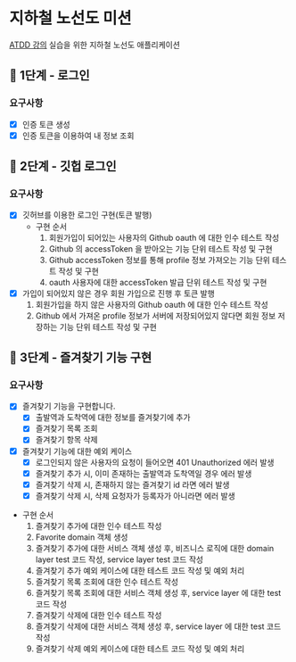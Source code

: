 # 지하철 노선도 미션
[ATDD 강의](https://edu.nextstep.camp/c/R89PYi5H) 실습을 위한 지하철 노선도 애플리케이션

## 🚀 1단계 - 로그인
### 요구사항
- [x] 인증 토큰 생성
- [x] 인증 토큰을 이용하여 내 정보 조회 
## 🚀 2단계 - 깃헙 로그인
### 요구사항
- [x] 깃허브를 이용한 로그인 구현(토큰 발행)
  - 구현 순서
    1. 회원가입이 되어있는 사용자의 Github oauth 에 대한 인수 테스트 작성
    2. Github 의 accessToken 을 받아오는 기능 단위 테스트 작성 및 구현
    3. Github accessToken 정보를 통해 profile 정보 가져오는 기능 단위 테스트 작성 및 구현
    4. oauth 사용자에 대한 accessToken 발급 단위 테스트 작성 및 구현
- [x] 가입이 되어있지 않은 경우 회원 가입으로 진행 후 토큰 발행
  1. 회원가입을 하지 않은 사용자의 Github oauth 에 대한 인수 테스트 작성
  2. Github 에서 가져온 profile 정보가 서버에 저장되어있지 않다면 회원 정보 저장하는 기능 단위 테스트 작성 및 구현
## 🚀 3단계 - 즐겨찾기 기능 구현
### 요구사항
- [x] 즐겨찾기 기능을 구현합니다.
  - [x] 출발역과 도착역에 대한 정보를 즐겨찾기에 추가
  - [x] 즐겨찾기 목록 조회
  - [x] 즐겨찾기 항목 삭제
- [x] 즐겨찾기 기능에 대한 예외 케이스
  - [x] 로그인되지 않은 사용자의 요청이 들어오면 401 Unauthorized 에러 발생
  - [x] 즐겨찾기 추가 시, 이미 존재하는 출발역과 도착역일 경우 에러 발생
  - [x] 즐겨찾기 삭제 시, 존재하지 않는 즐겨찾기 id 라면 에러 발생
  - [x] 즐겨찾기 삭제 시, 삭제 요청자가 등록자가 아니라면 에러 발생
- 구현 순서
  1. 즐겨찾기 추가에 대한 인수 테스트 작성
  2. Favorite domain 객체 생성
  3. 즐겨찾기 추가에 대한 서비스 객체 생성 후, 비즈니스 로직에 대한 domain layer test 코드 작성, service layer test 코드 작성
  4. 즐겨찾기 추가 예외 케이스에 대한 테스트 코드 작성 및 예외 처리
  5. 즐겨찾기 목록 조회에 대한 인수 테스트 작성
  6. 즐겨찾기 목록 조회에 대한 서비스 객체 생성 후, service layer 에 대한 test 코드 작성
  7. 즐겨찾기 삭제에 대한 인수 테스트 작성
  8. 즐겨찾기 삭제에 대한 서비스 객체 생성 후, service layer 에 대한 test 코드 작성
  9. 즐겨찾기 삭제 예외 케이스에 대한 테스트 코드 작성 및 예외 처리